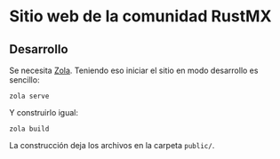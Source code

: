 # Sitio web de la comunidad RustMX

## Desarrollo

Se necesita [Zola](https://getzola.org). Teniendo eso iniciar el sitio en modo
desarrollo es sencillo:

    zola serve

Y construirlo igual:

    zola build

La construcción deja los archivos en la carpeta `public/`.
